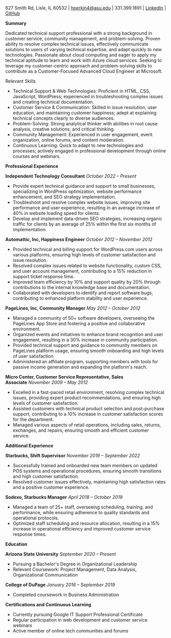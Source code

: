 627 Smith Rd, Lisle, IL 60532 | [hperkin4@asu.edu](mailto:hperkin4@asu.edu) | 331.399.1891 | [LinkedIn](https://www.linkedin.com/in/henryperkins/) | [GitHub](https://www.github.com/henryperkins/)

  

**Summary**



Dedicated technical support professional with a strong background in customer service, community management, and problem-solving. Proven ability to resolve complex technical issues, effectively communicate solutions to users of varying technical expertise, and adapt quickly to new technologies. Passionate about cloud computing and eager to apply my technical aptitude to learn and work with Azure cloud services. Seeking to leverage my customer-centric approach and problem-solving skills to contribute as a Customer-Focused Advanced Cloud Engineer at Microsoft.

  
Relevant Skills

- Technical Support & Web Technologies: Proficient in HTML, CSS, JavaScript, WordPress; experienced in troubleshooting complex issues and creating technical documentation.
- Customer Service & Communication: Skilled in issue resolution, user education, and maintaining customer happiness; adept at explaining technical concepts clearly to diverse audiences.
- Problem-Solving: Strong analytical thinker with abilities in root cause analysis, creative solutions, and critical thinking.
- Community Management: Experienced in user engagement, event organization, online forums, and content moderation.
- Continuous Learning: Quick to adapt to new technologies and processes; actively engaged in professional development through online courses and webinars.
	
**Professional Experience**

  

**Independent Technology Consultant** _October 2022 – Present_

- Provide expert technical guidance and support to small businesses, specializing in WordPress optimization, website performance enhancement, and SEO strategy implementation.
- Troubleshoot and resolve complex website issues, improving site performance and user experience, resulting in an average increase of 40% in website loading speed for clients.
- Develop and implement data-driven SEO strategies, increasing organic traffic for clients by an average of 25% within the first six months of implementation.

**Automattic, Inc, Happiness Engineer** _October 2012 – November 2012_

- Provided technical and billing support for WordPress.com users across various platforms, ensuring high levels of customer satisfaction and issue resolution.
- Resolved complex issues related to website functionality, custom CSS, and user account management, contributing to a 15% reduction in support ticket response time.
- Improved team efficiency by 10% and support quality by 20% through contributions to the internal knowledge base and documentation.
- Collaborated with developers to identify and report software bugs, contributing to enhanced platform stability and user experience.

**PageLines, Inc, Community Manager** _May 2012 – October 2012_

- Managed a community of 50+ software developers, overseeing the PageLines App Store and fostering a positive and collaborative environment.
- Organized events and initiatives to enhance brand recognition and user engagement, resulting in a 30% increase in community participation.
- Provided technical support and guidance to community members on PageLines platform usage, ensuring smooth onboarding and high levels of user satisfaction.
- Administered an affiliate program, supporting members with tools for passive income generation and expanding the platform's reach.

**Micro Center, Customer Service Representative, Sales Associate** _November 2009 – May 2012_

- Excelled in a fast-paced retail environment, resolving complex technical issues, providing expert product recommendations, and ensuring high levels of customer satisfaction.
- Assisted customers with technical product selection and post-purchase support, contributing to a 10% increase in customer satisfaction scores for the department.
- Managed various aspects of retail operations, including sales, returns, exchanges, and repairs, ensuring smooth and efficient customer service.

**Additional Experience**

  

**Starbucks, Shift Supervisor** _November 2019 – September 2022_

- Successfully trained and onboarded new team members on updated POS systems and operational procedures, ensuring smooth transitions and high customer satisfaction.
- Resolved customer issues effectively, maintaining high satisfaction rates and a positive customer experience.

**Sodexo, Starbucks Manager** _April 2018 – October 2019_

- Managed a team of 25+ staff, overseeing scheduling, training, and performance, while ensuring adherence to quality standards and operational protocols.
- Optimized staff scheduling and resource allocation, resulting in a 15% increase in operational efficiency and improved customer service response times.

**Education**

  

**Arizona State University** _September 2020 – Present_

- Pursuing a Bachelor's Degree in Organizational Leadership
- Relevant Coursework: Project Management, Data Analysis, Organizational Communication

**College of DuPage** _January 2016 – September 2019_

- Completed coursework in Business Administration

**Certifications and Continuous Learning**

- Currently pursuing Google IT Support Professional Certificate
- Regular participation in web development and customer service webinars
- Active member of online tech communities and forums